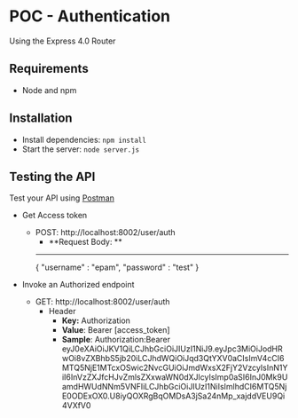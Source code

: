 # POC - Authentication

Using the Express 4.0 Router

## Requirements

- Node and npm

## Installation

- Install dependencies: `npm install`
- Start the server: `node server.js`

## Testing the API
Test your API using [Postman](https://chrome.google.com/webstore/detail/postman-rest-client-packa/fhbjgbiflinjbdggehcddcbncdddomop)
- Get Access token
  - POST: http://localhost:8002/user/auth
    - **Request Body: **
    ___
    {
        "username" : "epam",
        "password" : "test"
    }

- Invoke an Authorized endpoint
  - GET: http://localhost:8002/user/auth
    - Header
      - **Key:** Authorization
      - **Value**: Bearer [access_token]
      - **Sample**: Authorization:Bearer eyJ0eXAiOiJKV1QiLCJhbGciOiJIUzI1NiJ9.eyJpc3MiOiJodHRwOi8vZXBhbS5jb20iLCJhdWQiOiJqd3QtYXV0aCIsImV4cCI6MTQ5NjE1MTcxOSwic2NvcGUiOiJmdWxsX2FjY2VzcyIsInN1YiI6InVzZXJfcHJvZmlsZXxwaWN0dXJlcyIsImp0aSI6InJ0Mk9UamdHWUdNNm5VNFIiLCJhbGciOiJIUzI1NiIsImlhdCI6MTQ5NjE0ODExOX0.U8iyQOXRgBqOMDsA3jSa24nMp_xajddVEU9Qi4VXfV0